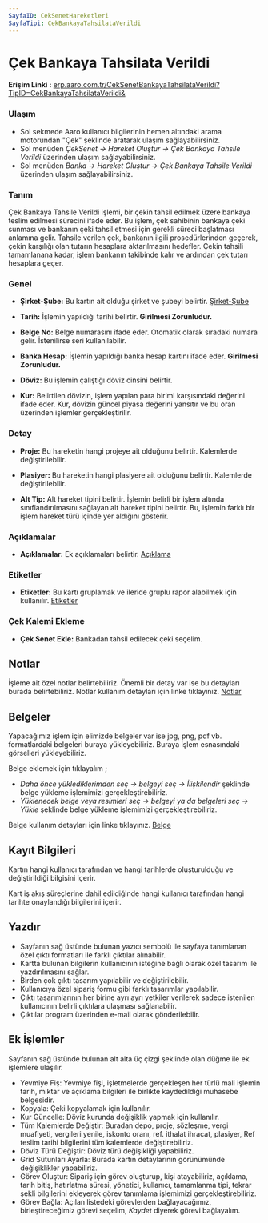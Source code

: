 ```yaml
---
SayfaID: CekSenetHareketleri
SayfaTipi: CekBankayaTahsilataVerildi
---
```


# Çek Bankaya Tahsilata Verildi

**Erişim Linki :** [erp.aaro.com.tr/CekSenetBankayaTahsilataVerildi?TipID=CekBankayaTahsilataVerildi&](erp.aaro.com.tr/CekSenetBankayaTahsilataVerildi?TipID=CekBankayaTahsilataVerildi&)

### Ulaşım

- Sol sekmede Aaro kullanıcı bilgilerinin hemen altındaki arama motorundan "Çek" şeklinde aratarak ulaşım sağlayabilirsiniz.
- Sol menüden *ÇekSenet -> Hareket Oluştur -> Çek Bankaya Tahsile Verildi* üzerinden ulaşım sağlayabilirsiniz. 
- Sol menüden *Banka -> Hareket Oluştur -> Çek Bankaya Tahsile Verildi* üzerinden ulaşım sağlayabilirsiniz. 

### Tanım 

Çek Bankaya Tahsile Verildi işlemi, bir çekin tahsil edilmek üzere bankaya teslim edilmesi sürecini ifade eder. 
Bu işlem, çek sahibinin bankaya çeki sunması ve bankanın çeki tahsil etmesi için gerekli süreci başlatması anlamına gelir.
Tahsile verilen çek, bankanın ilgili prosedürlerinden geçerek, çekin karşılığı olan tutarın hesaplara aktarılmasını hedefler. 
Çekin tahsili tamamlanana kadar, işlem bankanın takibinde kalır ve ardından çek tutarı hesaplara geçer.

### Genel 

- **Şirket-Şube:** Bu kartın ait olduğu şirket ve şubeyi belirtir. [Şirket-Şube](../TemelOzellikler/SirketSubeHareket.md)

- **Tarih:** İşlemin yapıldığı tarihi belirtir. **Girilmesi Zorunludur.**
 
- **Belge No:** Belge numarasını ifade eder. Otomatik olarak sıradaki numara gelir. İstenilirse seri kullanılabilir.

- **Banka Hesap:** İşlemin yapıldığı banka hesap kartını ifade eder. **Girilmesi Zorunludur.**

- **Döviz:** Bu işlemin çalıştığı döviz cinsini belirtir.

- **Kur:** Belirtilen dövizin, işlem yapılan para birimi karşısındaki değerini ifade eder. 
Kur, dövizin güncel piyasa değerini yansıtır ve bu oran üzerinden işlemler gerçekleştirilir.

### Detay

- **Proje:** Bu hareketin hangi projeye ait olduğunu belirtir. Kalemlerde değiştirilebilir.

- **Plasiyer:** Bu hareketin hangi plasiyere ait olduğunu belirtir. Kalemlerde değiştirilebilir.

- **Alt Tip:** Alt hareket tipini belirtir. İşlemin belirli bir işlem altında sınıflandırılmasını sağlayan alt hareket tipini belirtir. 
Bu, işlemin farklı bir işlem hareket türü içinde yer aldığını gösterir.

### Açıklamalar

- **Açıklamalar:** Ek açıklamaları belirtir. [Açıklama](../TemelOzellikler/Aciklama.md)

### Etiketler

- **Etiketler:** Bu kartı gruplamak ve ileride gruplu rapor alabilmek için kullanılır. [Etiketler](../TemelOzellikler/Etiketler.md)

### Çek Kalemi Ekleme 

- **Çek Senet Ekle:** Bankadan tahsil edilecek çeki seçelim.

## Notlar 

İşleme ait özel notlar belirtebiliriz. 
Önemli bir detay var ise bu detayları burada belirtebiliriz.
Notlar kullanım detayları için linke tıklayınız. [Notlar](../TemelOzellikler/Notlar.md)

## Belgeler

Yapacağımız işlem için elimizde belgeler var ise jpg, png, pdf vb. formatlardaki belgeleri buraya yükleyebiliriz.
Buraya işlem esnasındaki görselleri yükleyebiliriz.

Belge eklemek için tıklayalım ;

- *Daha önce yüklediklerimden seç -> belgeyi seç -> İlişkilendir* şeklinde belge yükleme işlemimizi gerçekleştirebiliriz.
- *Yüklenecek belge veya resimleri seç -> belgeyi ya da belgeleri seç -> Yükle* şeklinde belge yükleme işlemimizi gerçekleştirebiliriz.

Belge kullanım detayları için linke tıklayınız. [Belge](../TemelOzellikler/Belgeler.md)

## Kayıt Bilgileri

Kartın hangi kullanıcı tarafından ve hangi tarihlerde oluşturulduğu ve değiştirildiği bilgisini içerir.

Kart iş akış süreçlerine dahil edildiğinde hangi kullanıcı tarafından hangi tarihte onaylandığı bilgilerini içerir. 

## Yazdır

- Sayfanın sağ üstünde bulunan yazıcı sembolü ile sayfaya tanımlanan özel çıktı formatları ile farklı çıktılar alınabilir. 
- Kartta bulunan bilgilerin kullanıcının isteğine bağlı olarak özel tasarım ile yazdırılmasını sağlar.
- Birden çok çıktı tasarım yapılabilir ve değiştirilebilir.
- Kullanıcıya özel sipariş formu gibi farklı tasarımlar yapılabilir.
- Çıktı tasarımlarının her birine ayrı ayrı yetkiler verilerek sadece istenilen kullanıcının belirli çıktılara ulaşması sağlanabilir.
- Çıktılar program üzerinden e-mail olarak gönderilebilir. 

## Ek İşlemler

 Sayfanın sağ üstünde bulunan alt alta üç çizgi şeklinde olan düğme ile ek işlemlere ulaşılır.
- Yevmiye Fiş: Yevmiye fişi, işletmelerde gerçekleşen her türlü mali işlemin tarih, miktar ve açıklama bilgileri ile birlikte kaydedildiği muhasebe belgesidir.
- Kopyala: Çeki kopyalamak için kullanılır.
- Kur Güncelle: Döviz kurunda değişiklik yapmak için kullanılır.
- Tüm Kalemlerde Değiştir: Buradan depo, proje, sözleşme, vergi muafiyeti, vergileri yenile, iskonto oranı, ref. ithalat ihracat, plasiyer, Ref teslim tarihi bilgilerini tüm kalemlerde değiştirebiliriz.
- Döviz Türü Değiştir: Döviz türü değişikliği yapabiliriz.
- Grid Sütunları Ayarla: Burada kartın detaylarının görünümünde değişiklikler yapabiliriz.
- Görev Oluştur: Sipariş için görev oluşturup, kişi atayabiliriz, açıklama, tarih bitiş, hatırlatma süresi, yönetici, kullanıcı, tamamlanma tipi, tekrar şekli bilgilerini ekleyerek görev tanımlama işlemimizi gerçekleştirebiliriz.
- Görev Bağla: Açılan listedeki görevlerden bağlayacağımız, birleştireceğimiz görevi seçelim, *Kaydet* diyerek görevi bağlayalım.




